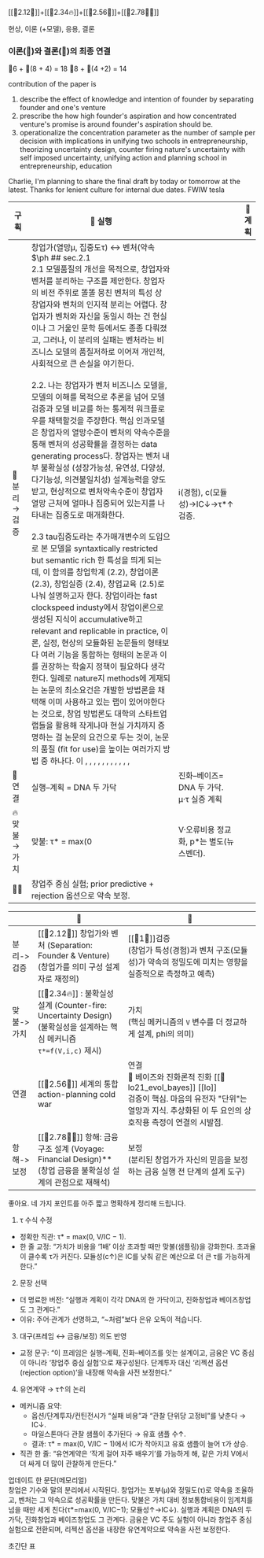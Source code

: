 [[🐅2.12🏇]]+[[🐅2.34🔥]]+[[🐅2.56🧬]]+[[🐅2.78🏄‍♀️]]

현상, 이론 (+모델), 응용, 결론 

### **이론(🐅)와 결론(👾)의 최종 연결**

🐢6 + 🐅(8 + 4) = 18
🐙8 + 👾(4 +2) = 14

contribution of the paper is
1. describe the effect of knowledge and intention of founder by separating founder and one's venture
2. prescribe the how high founder's aspiration and how concentrated venture's promise is around founder's aspiration should be.
3. operationalize the concentration parameter as the number of sample per decision with implications in unifying two schools in entrepreneurship, theorizing uncertainty design,  counter firing nature's uncertainty with self imposed uncertainty, unifying action and planning school in entrepreneurship, education 

Charlie, I'm planning to share the final draft by today or tomorrow at the latest. Thanks for lenient culture for internal due dates. FWIW tesla

| 구획         | 🐅 실행                                             |                                                                                                                                                                                                                                                                                                                                                                                                                                                                                                                                                                                                                                                                                                                                                                                                                                                                                                                                                                                                                                                                       | 👾 계획                                               |
| ---------- | ------------------------------------------------- | --------------------------------------------------------------------------------------------------------------------------------------------------------------------------------------------------------------------------------------------------------------------------------------------------------------------------------------------------------------------------------------------------------------------------------------------------------------------------------------------------------------------------------------------------------------------------------------------------------------------------------------------------------------------------------------------------------------------------------------------------------------------------------------------------------------------------------------------------------------------------------------------------------------------------------------------------------------------------------------------------------------------------------------------------------- | --------------------------------------------------- |
| 🏇분리→검증    | 창업가(열망μ, 집중도τ) ↔ 벤처(약속 $\ph ## sec.2.1<br>2.1 모델품질의 개선을 목적으로, 창업자와 벤처를 분리하는 구조를 제안한다. 창업자의 비전 주위로 똘똘 뭉친 벤처의 특성 상 창업자와 벤처의 인지적 분리는 어렵다. 창업자가 벤처와 자신을 동일시 하는 건 현실이나 그 거울인 문학 등에서도 종종 다뤄졌고,  그러나, 이 분리의 실패는 벤처라는 비즈니스 모델의 품질저하로 이어져 개인적, 사회적으로 큰 손실을 야기한다.<br><br>2.2. 나는 창업자가 벤처 비즈니스 모델을, 모델의 이해를 목적으로 추론을 넘어 모델 검증과 모델 비교를 하는 통계적 워크플로우를 채택할것을 주장한다. 핵심 인과모델은 창업자의 열망수준이 벤처의 약속수준을 통해  벤처의 성공확률을 결정하는 data generating process다. 창업자는 벤처 내부 불확실성 (성장가능성, 유연성, 다양성, 다기능성, 의견불일치성) 설계능력을 양도받고, 현상적으로 벤처약속수준이 창업자 열망 근처에 얼마나 집중되어 있는지를 나타내는 집중도로 매개화한다.<br><br>2.3 tau집중도라는 추가매개변수의 도입으로 본 모델을  syntaxtically restricted but semantic rich 한 특성을 띄게 되는데, 이 함의를 창업학계 (2.2), 창업이론 (2.3), 창업실증 (2.4), 창업교육 (2.5)로 나눠 설명하고자 한다. 창업이라는 fast clockspeed industy에서 창업이론으로 생성된 지식이 accumulative하고 relevant and replicable in practice, 이론, 실정, 현상의 모듈화된 논문들의 형태보다 여러 기능을 통합하는 형태의 논문과 이를 권장하는 학술지 정책이 필요하다 생각한다. 일례로 nature지 methods에 게재되는 논문의 최소요건은 개발한 방법론을 채택해 이미 사용하고 있는 랩이 있어야한다는 것으로, 창업 방법론도 대학의 스타트업 랩들을 활용해 작게나마 현실 가치까지 증명하는 걸 논문의 요건으로 두는 것이, 논문의 품질 (fit for use)을 높이는 여러가지 방법 중 하나다. 이  ,  ,  ,  ,  ,  ,  ,  ,  ,  ,  ,  | i(경험), c(모듈성)→IC↓→τ*↑ 검증.                           |
| 🧬연결       | 실행–계획 = DNA 두 가닥                                                                                                                                                                                                                                                                                                                                                                                                                                                                                                                                                                                                                                                                                                                                                                                                                                                                                                                                                                                                                                                                                                          | 진화–베이즈= DNA 두 가닥.<br>μ·τ 실증 계획                      |
| 🔥맞불→가치    | 맞불: τ* = max(0                                                                                                                                                                                                                                                                                                                                                                                                                                                                                                                                                                                                                                                                                                                                                                                                                                                                                                                                                                                                                                                                                                            | V·오류비용 정교화, p*는 별도(뉴스벤더).                           |
| 🏄‍♀️                                                                                                                                                                                                                                                                                                                                                                                                                                                                                                                                                                                                                                                                                                                                                                                                                                                                                                                                                                                                                                                                                                                                  | 창업주 중심 실험; prior predictive + rejection 옵션으로 약속 보정. |

|        | 🐅                                                                                                   | 👾                                                                                                                  |
| ------ | ---------------------------------------------------------------------------------------------------- | ------------------------------------------------------------------------------------------------------------------- |
| 분리->검증 | [[🐅2.12🏇]] 창업가와 벤처 (Separation: Founder & Venture)<br> (창업가를 의미 구성 설계자로 재정의)                       | [[👾1🏇]]검증 <br> (창업가 특성(경험)과 벤처 구조(모듈성)가 약속의 정밀도에 미치는 영향을 실증적으로 측정하고 예측)                                           |
| 맞불->가치 | [[🐅2.34🔥]] : 불확실성 설계 (Counter-fire: Uncertainty Design) <br> (불확실성을 설계하는 핵심 메커니즘 `τ*=f(V,i,c)` 제시) | 가치<br> (핵심 메커니즘의 `V` 변수를 더 정교하게 설계, phi의 의미)                                                                        |
| 연결     | [[🐅2.56🧬]] 세계의 통합 <br>action-planning cold war                                                     | 연결 <br> 베이즈와 진화론적 진화 [[📜lo21_evol_bayes]] [[lo]]<br> 검증이 핵심. 마음의 유전자 "단위"는 열망과 지식. 추상화된 이 두 요인의 상호작용 측정이 연결의 시발점. |
| 항해->보정 | [[🐅2.78🏄‍♀️]] 항해: 금융 구조 설계 (Voyage: Financial Design)** <br> (창업 금융을 불확실성 설계의 관점으로 재해석)            | 보정<br> (분리된 창업가가 자신의 믿음을 보정하는 금융 실행 전 단계의 설계 도구)                                                                    |


좋아요. 네 가지 포인트를 아주 짧고 명확하게 정리해 드립니다.

1. τ 수식 수정

- 정확한 직관: τ* = max(0, V/IC − 1).
- 한 줄 교정: “가치가 비용을 ‘1배’ 이상 초과할 때만 맞불(샘플링)을 강화한다. 초과율이 클수록 τ가 커진다. 모듈성(c↑)은 IC를 낮춰 같은 예산으로 더 큰 τ를 가능하게 한다.”

2. 문장 선택

- 더 명료한 버전: “실행과 계획이 각각 DNA의 한 가닥이고, 진화창업과 베이즈창업도 그 관계다.”
- 이유: 주어·관계가 선명하고, “~처럼”보다 은유 오독이 적습니다.

3. 대구(프레임 ↔ 금융/보정) 의도 반영

- 교정 문구: “이 프레임은 실행–계획, 진화–베이즈를 잇는 설계이고, 금융은 VC 중심이 아니라 ‘창업주 중심 실험’으로 재구성된다. 단계투자 대신 ‘리젝션 옵션(rejection option)’을 내장해 약속을 사전 보정한다.”

4. 유연계약 → τ↑의 논리

- 메커니즘 요약:
    - 옵션/단계투자/컨틴전시가 “실패 비용”과 “관찰 단위당 고정비”를 낮춘다 → IC↓.
    - 마일스톤마다 관찰 샘플이 추가된다 → 유효 샘플 수↑.
    - 결과: τ* = max(0, V/IC − 1)에서 IC가 작아지고 유효 샘플이 늘어 τ가 상승.
- 직관 한 줄: “유연계약은 ‘작게 걸어 자주 배우기’를 가능하게 해, 같은 가치 V에서 더 싸게 더 많이 관찰하게 만든다.”

업데이트 한 문단(메모리얼)  
창업은 기수와 말의 분리에서 시작된다. 창업가는 포부(μ)와 정밀도(τ)로 약속을 조율하고, 벤처는 그 약속으로 성공확률을 만든다. 맞불은 가치 대비 정보통합비용이 임계치를 넘을 때만 세게 친다(τ*=max(0, V/IC−1); 모듈성↑→IC↓). 실행과 계획은 DNA의 두 가닥, 진화창업과 베이즈창업도 그 관계다. 금융은 VC 주도 실험이 아니라 창업주 중심 실험으로 전환되며, 리젝션 옵션을 내장한 유연계약으로 약속을 사전 보정한다.

초간단 표
